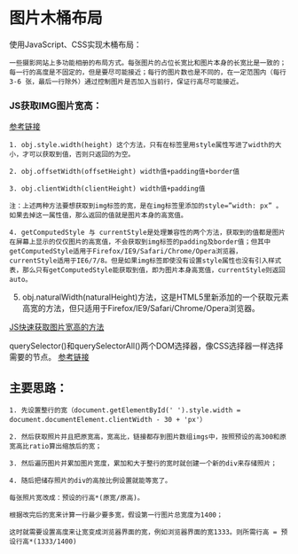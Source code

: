 # 图片木桶布局

使用JavaScript、CSS实现木桶布局：

    一些摄影网站上多功能相册的布局方式。每张图片的占位长宽比和图片本身的长宽比是一致的；每一行的高度是不固定的，但是要尽可能接近；每行的图片数也是不同的，在一定范围内（每行 3-6 张，最后一行除外）通过控制图片是否加入当前行，保证行高尽可能接近。

### JS获取IMG图片宽高： 

  [参考链接](http://www.cnblogs.com/koukouyifan/p/4066564.html)

    1. obj.style.width(height) 这个方法，只有在标签里用style属性写进了width的大小，才可以获取到值，否则只返回的为空。

    2. obj.offsetWidth(offsetHeight) width值+padding值+border值

    3. obj.clientWidth(clientHeight) width值+padding值
  
    注：上述两种方法要想获取到img标签的宽，是在img标签里添加的style=”width: px” 。如果去掉这一属性值，那么返回的值就是图片本身的高宽值。
  
    4. getComputedStyle 与 currentStyle是处理兼容性的两个方法，获取到的值都是图片在屏幕上显示的仅仅图片的高宽值，不会获取到img标签的padding及border值；但其中getComputedStyle适用于Firefox/IE9/Safari/Chrome/Opera浏览器，currentStyle适用于IE6/7/8。但是如果img标签即使没有设置style属性也没有引入样式表，那么只有getComputedStyle能获取到值，即为图片本身高宽值，currentStyle则返回auto。
  
  5. obj.naturalWidth(naturalHeight)方法，这是HTML5里新添加的一个获取元素高宽的方法，但只适用于Firefox/IE9/Safari/Chrome/Opera浏览器。
  
[JS快速获取图片宽高的方法](http://www.css88.com/archives/5224/comment-page-1)

querySelector()和querySelectorAll()两个DOM选择器，像CSS选择器一样选择需要的节点。
[参考链接](http://www.nowamagic.net/librarys/veda/detail/388)
  
## 主要思路：

    1. 先设置整行的宽（document.getElementById(' ').style.width = document.documentElement.clientWidth - 30 + 'px'）
    
    2. 然后获取照片并且把原宽高，宽高比，链接都存到图片数组imgs中，按照预设的高300和原宽高比ratio算出缩放后的宽；
    
    3. 然后遍历图片并累加图片宽度，累加和大于整行的宽时就创建一个新的div来存储照片；
    
    4. 随后把储存照片的div的高按比例设置就能等宽了。
    
    每张照片宽改成：预设的行高*(原宽/原高)。
    
    根据改完后的宽来计算一行最少要多宽，假设第一行图片总宽度为1400；
    
    这时就需要设置高度来让宽变成浏览器界面的宽，例如浏览器界面的宽1333。则所需行高 = 预设行高*(1333/1400)
    
